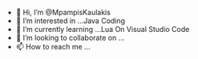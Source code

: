 - 👋 Hi, I’m @MpampisKaulakis
- 👀 I’m interested in ...Java Coding
- 🌱 I’m currently learning ...Lua On Visual Studio Code 
- 💞️ I’m looking to collaborate on ...
- 📫 How to reach me ...

<!---
MpampisKaulakis/MpampisKaulakis is a ✨ special ✨ repository because its `README.md` (this file) appears on your GitHub profile.
You can click the Preview link to take a look at your changes.
--->
